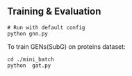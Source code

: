 ## Training & Evaluation

```
# Run with default config
python gnn.py
```
To train GENs(SubG) on proteins dataset:

```
cd ./mini_batch
python  gat.py
```